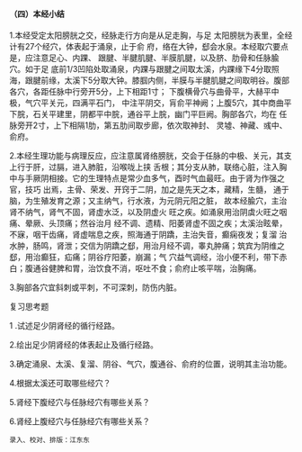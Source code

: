 #### （四）本经小结

1.本经受定太阳膀胱之交，经脉走行方向是从足走胸，与足 太阳膀胱为表里，全经计有27个经穴，体表起于涌泉，止于俞 府，络在大钟，郄会水泉。本经取穴要点是，应注意足心、内踝、 跟腱、半腱肌腱、半膜肌腱，以及脐、肋骨和任脉腧穴。如于足 底前1/3凹陷处取涌泉，内踝与跟腱之间取太溪，内踝缘下4分取照海，跟腱前缘，太溪下5分取大钟。膝腘内侧，半膜与半腱肌腱之间取明谷。腹部各穴，各距任脉中行旁开5分，上下相距1寸； 下腹横骨穴与曲骨平，大赫平中极，气穴平关元，四满平石门， 中注平阴交，肓俞平神阙；上腹5穴，其中商曲平下脘，石关平建里，阴都平中脘，通谷平上脘，幽门平巨阙。胸部各穴，均在 任脉旁开2寸，上下相隔1肋，第五肋间取步廊，依次取神封、 灵墟、神藏、彧中、俞府。  

2.本经生理功能与病理反应，应注意属肾络膀胱，交会于任脉的中极、关元，其支上行于肝，过膈，进入肺脏，沿喉咙上挟 舌根；其分支从肺，联络心脏，注入胸中与手厥阴相接。它的生理特点是常少血多气，酉时气血最旺。由于肾为作强之官，技巧 出焉，主骨、荣发、开窍于二阴，加之是先天之本，藏精，生髓， 通于脑，为生殖发育之源；又主纳气，行水液，为元阴元阳之脏， 故本经腧穴，主治肾不纳气，肾气不固，肾虚水泛，以及阴虚火 旺之疾。如涌泉用治阴虡火旺之咽痛、晕厥、头顶痛；然谷治月 经不调、遗精、阳萎肾虚不固之疾；太溪治眩晕，不寐，咽干齿痛，肾虚喘息之疾，照海通于阴蹻，主治失音，癫痫夜发；复溜 治水肿，肠鸣，肾泄；交信为阴蹻之郄，用治月经不调，睾丸肿痛；筑宾为阴维之郄，用治癫狂，疝痛；阴谷疗阳萎，崩漏；气 穴益气调经，治小便不利，带下赤白；腹通谷健脾和胃，治饮食不消，呕吐不食；俞府止咳平喘，治胸痛。

3.胸部各穴宜斜刺或平刺，不可深刺，防伤内脏。

复习思考题

1 .试述足少阴肾经的循行经路。

2.绘出足少阴肾经的体表起止及循行经路。

3.确定涌泉、太溪、复溜、阴谷、气穴，腹通谷、俞府的位置，说明其主治功能。

4.根据太溪还可取哪些经穴？

5.肾经下腹经穴与任脉经穴有哪些关系？

6.肾经上腹经穴与任脉经穴有哪些关系？

```
录入、校对、排版：江东东
```



 
